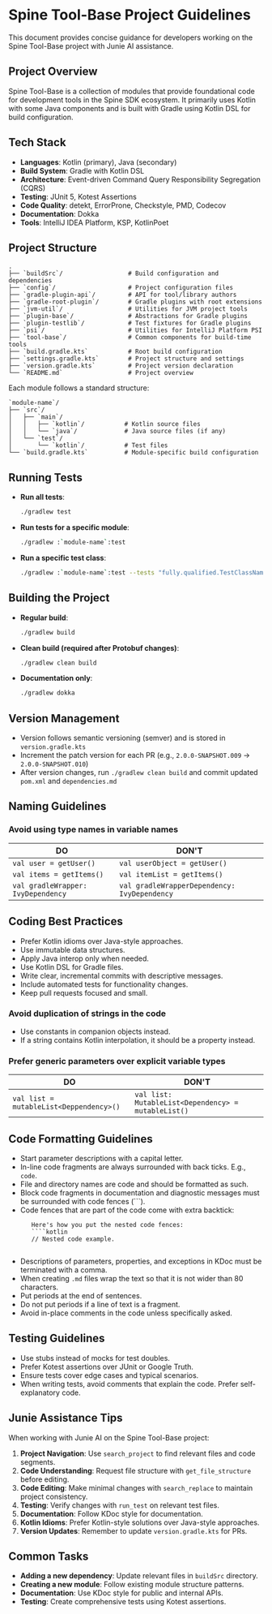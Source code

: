 # Spine Tool-Base Project Guidelines

This document provides concise guidance for developers working on the Spine Tool-Base project
with Junie AI assistance.

## Project Overview

Spine Tool-Base is a collection of modules that provide foundational code for development tools
in the Spine SDK ecosystem. It primarily uses Kotlin with some Java components and is
built with Gradle using Kotlin DSL for build configuration.

## Tech Stack

- **Languages**: Kotlin (primary), Java (secondary)
- **Build System**: Gradle with Kotlin DSL
- **Architecture**: Event-driven Command Query Responsibility Segregation (CQRS)
- **Testing**: JUnit 5, Kotest Assertions
- **Code Quality**: detekt, ErrorProne, Checkstyle, PMD, Codecov
- **Documentation**: Dokka
- **Tools**: IntelliJ IDEA Platform, KSP, KotlinPoet

## Project Structure

```
.
├── `buildSrc`/                  # Build configuration and dependencies
├── `config`/                    # Project configuration files
├── `gradle-plugin-api`/         # API for tool/library authors
├── `gradle-root-plugin`/        # Gradle plugins with root extensions
├── `jvm-util`/                  # Utilities for JVM project tools
├── `plugin-base`/               # Abstractions for Gradle plugins
├── `plugin-testlib`/            # Test fixtures for Gradle plugins
├── `psi`/                       # Utilities for IntelliJ Platform PSI
├── `tool-base`/                 # Common components for build-time tools
├── `build.gradle.kts`           # Root build configuration
├── `settings.gradle.kts`        # Project structure and settings
├── `version.gradle.kts`         # Project version declaration
└── `README.md`                  # Project overview
```

Each module follows a standard structure:
```
`module-name`/
├── `src`/
│   ├── `main`/
│   │   ├── `kotlin`/           # Kotlin source files
│   │   └── `java`/             # Java source files (if any)
│   └── `test`/
│       └── `kotlin`/           # Test files
└── `build.gradle.kts`          # Module-specific build configuration
```

## Running Tests

- **Run all tests**:
  ```bash
  ./gradlew test
  ```

- **Run tests for a specific module**:
  ```bash
  ./gradlew :`module-name`:test
  ```

- **Run a specific test class**:
  ```bash
  ./gradlew :`module-name`:test --tests "fully.qualified.TestClassName"
  ```

## Building the Project

- **Regular build**:
  ```bash
  ./gradlew build
  ```

- **Clean build (required after Protobuf changes)**:
  ```bash
  ./gradlew clean build
  ```

- **Documentation only**:
  ```bash
  ./gradlew dokka
  ```

## Version Management

- Version follows semantic versioning (semver) and is stored in `version.gradle.kts`
- Increment the patch version for each PR (e.g., `2.0.0-SNAPSHOT.009` → `2.0.0-SNAPSHOT.010`)
- After version changes, run `./gradlew clean build` and commit updated `pom.xml` and
  `dependencies.md`

## Naming Guidelines

### Avoid using type names in variable names 
| DO                                 | DON'T                                        |
|------------------------------------|----------------------------------------------|
| `val user = getUser()`             | `val userObject = getUser()`                 |
| `val items = getItems()`           | `val itemList = getItems()`                  | 
| `val gradleWrapper: IvyDependency` | `val gradleWrapperDependency: IvyDependency` |

## Coding Best Practices

- Prefer Kotlin idioms over Java-style approaches.
- Use immutable data structures.
- Apply Java interop only when needed.
- Use Kotlin DSL for Gradle files.
- Write clear, incremental commits with descriptive messages.
- Include automated tests for functionality changes.
- Keep pull requests focused and small.

### Avoid duplication of strings in the code
- Use constants in companion objects instead.
- If a string contains Kotlin interpolation, it should be a property instead.

### Prefer generic parameters over explicit variable types
| DO                                      | DON'T                                               |
|-----------------------------------------|-----------------------------------------------------|
| `val list = mutableList<Deppendency>()` | `val list: MutableList<Dependency> = mutableList()` |

## Code Formatting Guidelines
- Start parameter descriptions with a capital letter.
- In-line code fragments are always surrounded with back ticks. E.g., `code`.
- File and directory names are code and should be formatted as such.
- Block code fragments in documentation and diagnostic messages must be surrounded
  with code fences (```).
- Code fences that are part of the code come with extra backtick:
  ```text
     Here's how you put the nested code fences:
     ````kotlin
     // Nested code example.
     ````
  ```
- Descriptions of parameters, properties, and exceptions in KDoc must be terminated with a comma.
- When creating `.md` files wrap the text so that it is not wider than 80 characters.
- Put periods at the end of sentences.
- Do not put periods if a line of text is a fragment.
- Avoid in-place comments in the code unless specifically asked.

## Testing Guidelines

- Use stubs instead of mocks for test doubles.
- Prefer Kotest assertions over JUnit or Google Truth.
- Ensure tests cover edge cases and typical scenarios.
- When writing tests, avoid comments that explain the code. Prefer self-explanatory code.

## Junie Assistance Tips

When working with Junie AI on the Spine Tool-Base project:

1. **Project Navigation**: Use `search_project` to find relevant files and code segments.
2. **Code Understanding**: Request file structure with `get_file_structure` before editing.
3. **Code Editing**: Make minimal changes with `search_replace` to maintain project consistency.
4. **Testing**: Verify changes with `run_test` on relevant test files.
5. **Documentation**: Follow KDoc style for documentation.
6. **Kotlin Idioms**: Prefer Kotlin-style solutions over Java-style approaches.
7. **Version Updates**: Remember to update `version.gradle.kts` for PRs.

## Common Tasks

- **Adding a new dependency**: Update relevant files in `buildSrc` directory.
- **Creating a new module**: Follow existing module structure patterns.
- **Documentation**: Use KDoc style for public and internal APIs.
- **Testing**: Create comprehensive tests using Kotest assertions.
